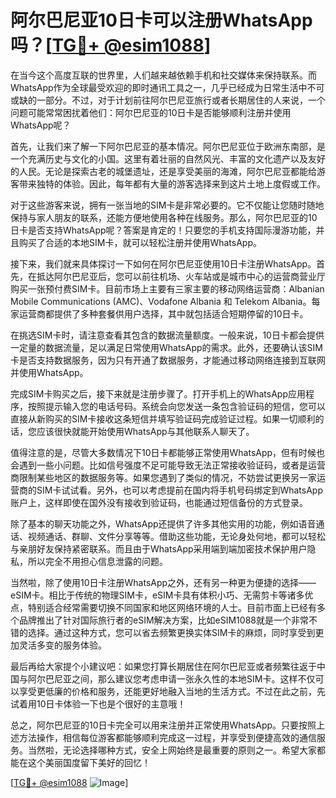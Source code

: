 # 阿尔巴尼亚10日卡可以注册WhatsApp吗？[[TG💪+ @esim1088](https://t.me/s/esim1088)]

在当今这个高度互联的世界里，人们越来越依赖手机和社交媒体来保持联系。而WhatsApp作为全球最受欢迎的即时通讯工具之一，几乎已经成为日常生活中不可或缺的一部分。不过，对于计划前往阿尔巴尼亚旅行或者长期居住的人来说，一个问题可能常常困扰着他们：阿尔巴尼亚的10日卡是否能够顺利注册并使用WhatsApp呢？

首先，让我们来了解一下阿尔巴尼亚的基本情况。阿尔巴尼亚位于欧洲东南部，是一个充满历史与文化的小国。这里有着壮丽的自然风光、丰富的文化遗产以及友好的人民。无论是探索古老的城堡遗址，还是享受美丽的海滩，阿尔巴尼亚都能给游客带来独特的体验。因此，每年都有大量的游客选择来到这片土地上度假或工作。

对于这些游客来说，拥有一张当地的SIM卡是非常必要的。它不仅能让您随时随地保持与家人朋友的联系，还能方便地使用各种在线服务。那么，阿尔巴尼亚的10日卡是否支持WhatsApp呢？答案是肯定的！只要您的手机支持国际漫游功能，并且购买了合适的本地SIM卡，就可以轻松注册并使用WhatsApp。

接下来，我们就来具体探讨一下如何在阿尔巴尼亚使用10日卡注册WhatsApp。首先，在抵达阿尔巴尼亚后，您可以前往机场、火车站或是城市中心的运营商营业厅购买一张预付费SIM卡。目前市场上主要有三家主要的移动网络运营商：Albanian Mobile Communications (AMC)、Vodafone Albania 和 Telekom Albania。每家运营商都提供了多种套餐供用户选择，其中就包括适合短期停留的10日卡。

在挑选SIM卡时，请注意查看其包含的数据流量额度。一般来说，10日卡都会提供一定量的数据流量，足以满足日常使用WhatsApp的需求。此外，还要确认该SIM卡是否支持数据服务，因为只有开通了数据服务，才能通过移动网络连接到互联网并使用WhatsApp。

完成SIM卡购买之后，接下来就是注册步骤了。打开手机上的WhatsApp应用程序，按照提示输入您的电话号码。系统会向您发送一条包含验证码的短信，您可以直接从新购买的SIM卡接收这条短信并填写验证码完成验证过程。如果一切顺利的话，您应该很快就能开始使用WhatsApp与其他联系人聊天了。

值得注意的是，尽管大多数情况下10日卡都能够正常使用WhatsApp，但有时候也会遇到一些小问题。比如信号强度不足可能导致无法正常接收验证码，或者是运营商限制某些地区的数据服务等。如果您遇到了类似的情况，不妨尝试更换另一家运营商的SIM卡试试看。另外，也可以考虑提前在国内将手机号码绑定到WhatsApp账户上，这样即使在国外没有接收到验证码，也能通过短信备份的方式登录。

除了基本的聊天功能之外，WhatsApp还提供了许多其他实用的功能，例如语音通话、视频通话、群聊、文件分享等等。借助这些功能，无论身处何地，都可以轻松与亲朋好友保持紧密联系。而且由于WhatsApp采用端到端加密技术保护用户隐私，所以完全不用担心信息泄露的问题。

当然啦，除了使用10日卡注册WhatsApp之外，还有另一种更为便捷的选择——eSIM卡。相比于传统的物理SIM卡，eSIM卡具有体积小巧、无需剪卡等诸多优点，特别适合经常需要切换不同国家和地区网络环境的人士。目前市面上已经有多个品牌推出了针对国际旅行者的eSIM解决方案，比如eSIM1088就是一个非常不错的选择。通过这种方式，您可以省去频繁更换实体SIM卡的麻烦，同时享受到更加灵活多变的服务体验。

最后再给大家提个小建议吧：如果您打算长期居住在阿尔巴尼亚或者频繁往返于中国与阿尔巴尼亚之间，那么建议您考虑申请一张永久性的本地SIM卡。这样不仅可以享受更低廉的价格和服务，还能更好地融入当地的生活方式。不过在此之前，先试着用10日卡体验一下也是个很好的主意哦！

总之，阿尔巴尼亚的10日卡完全可以用来注册并正常使用WhatsApp。只要按照上述方法操作，相信每位游客都能够顺利完成这一过程，并享受到便捷高效的通信服务。当然啦，无论选择哪种方式，安全上网始终是最重要的原则之一。希望大家都能在这个美丽国度留下美好的回忆！

[[TG💪+ @esim1088](https://t.me/s/esim1088) ![Image](https://i.postimg.cc/4NQfJmqS/Snipaste-2025-05-13-00-14-12.png)]
